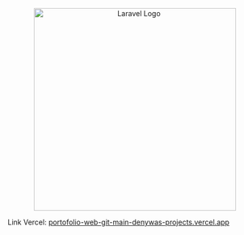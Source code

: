 <p align="center"><a href="https://laravel.com" target="_blank"><img src="https://raw.githubusercontent.com/laravel/art/master/logo-lockup/5%20SVG/2%20CMYK/1%20Full%20Color/laravel-logolockup-cmyk-red.svg" width="400" alt="Laravel Logo"></a></p>

Link Vercel:
[portofolio-web-git-main-denywas-projects.vercel.app](https://portofolio-web-git-main-denywas-projects.vercel.app/)
